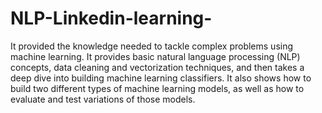 # NLP-Linkedin-learning-

It provided the knowledge needed to tackle complex problems using machine learning. It provides basic natural language processing (NLP) concepts, data cleaning and vectorization techniques, and then takes a deep dive into building machine learning classifiers. It also shows how to build two different types of machine learning models, as well as how to evaluate and test variations of those models.

